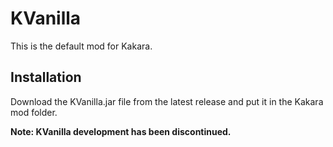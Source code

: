 # KVanilla
This is the default mod for Kakara.

## Installation
Download the KVanilla.jar file from the latest release and put it in the Kakara mod folder.

**Note: KVanilla development has been discontinued.**
